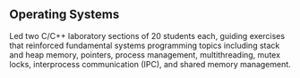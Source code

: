 ## Operating Systems

Led two C/C++ laboratory sections of 20 students each, guiding exercises that reinforced fundamental systems programming topics including stack and heap memory, pointers, process management, multithreading, mutex locks, interprocess communication (IPC), and shared memory management.